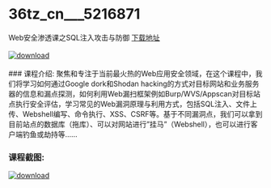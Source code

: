 # 36tz_cn___5216871
Web安全渗透课之SQL注入攻击与防御
[下载地址](http://www.36tz.cn/article/5216871 "下载地址")
<br/></br>[![download](http://36tz.cn/muke_img/2020_12_2-43-300x142.png "下载地址")](http://www.36tz.cn/article/5216871 "下载地址")
<br/></br>### 课程介绍:
聚焦和专注于当前最火热的Web应用安全领域，在这个课程中，我们将学习如何通过Google dork和Shodan hacking的方式对目标网站和业务服务器的信息和漏点探测，如何利用Web漏扫框架例如Burp/WVS/Appscan对目标站点执行安全评估，学习常见的Web漏洞原理与利用方式，包括SQL注入、文件上传、Webshell编写、命令执行、XSS、CSRF等。基于不同漏洞点，我们可以拿到目前站点的数据库（拖库）、可以对网站进行”挂马”（Webshell），也可以进行客户端钓鱼或劫持等……

### 课程截图:
[![download](http://36tz.cn/muke_img/2020_12_1-47.png "下载地址")](http://www.36tz.cn/article/5216871 "下载地址")
